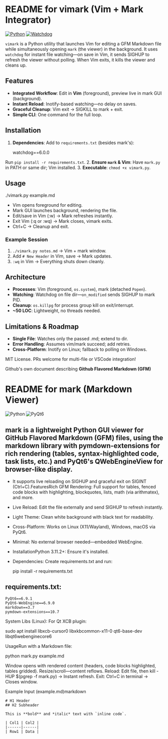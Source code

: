 # README for vimark (Vim + Mark Integrator)

[![Python](https://img.shields.io/badge/Python-3.11.2-brightgreen?logo=python)](https://www.python.org/)
[![Watchdog](https://img.shields.io/badge/Watchdog-6.0.0-orange)](https://python-watchdog.readthedocs.io/)

`vimark` is a Python utility that launches Vim for editing a GFM Markdown file while simultaneously opening `mark` (the viewer) in the background. It uses `watchdog` for instant file watching—on save in Vim, it sends SIGHUP to refresh the viewer without polling. When Vim exits, it kills the viewer and cleans up.

## Features

- **Integrated Workflow**: Edit in **Vim** (foreground), preview live in mark GUI (background).
- **Instant Reload**: Inotify-based watching—no delay on saves.
- **Graceful Cleanup**: Vim exit → SIGKILL to mark + exit.
- **Simple CLI**: One command for the full loop.

## Installation

1. **Dependencies**: Add to `requirements.txt` (besides mark's):

   watchdog==6.0.0

Run `pip install -r requirements.txt`.
2. **Ensure `mark` & Vim**: Have `mark.py` in PATH or same dir; Vim installed.
3. **Executable**: `chmod +x vimark.py`.

## Usage

./vimark.py example.md

- Vim opens foreground for editing.
- Mark GUI launches background, rendering the file.
- Edit/save in Vim (:w) → Mark refreshes instantly.
- Exit Vim (:q or :wq) → Mark closes, vimark exits.
- Ctrl+C → Cleanup and exit.

### Example Session
1. `./vimark.py notes.md` → Vim + mark window.
2. Add `# New Header` in Vim, save → Mark updates.
3. `:wq` in Vim → Everything shuts down cleanly.

## Architecture

- **Processes**: Vim (foreground, `os.system`), mark (detached `Popen`).
- **Watching**: Watchdog on file dir—`on_modified` sends SIGHUP to mark PID.
- **Cleanup**: `os.killpg` for process group kill on exit/interrupt.
- **~50 LOC**: Lightweight, no threads needed.

## Limitations & Roadmap

- **Single File**: Watches only the passed .md; extend to dir.
- **Error Handling**: Assumes vim/mark succeed; add retries.
- **Cross-Platform**: Inotify on Linux; fallback to polling on Windows.

MIT License. PRs welcome for multi-file or VSCode integration!

Github's own document describing **Github Flavored Markdown (GFM)** 


# README for mark (Markdown Viewer)
![Python](https://img.shields.io/badge/Python-3.11.2-brightgreen?logo=python)
![PyQt6](https://img.shields.io/badge/PyQt6-6.9.0-blue)
## **mark** is a lightweight Python GUI viewer for GitHub Flavored Markdown (GFM) files, using the markdown library with pymdown-extensions for rich rendering (tables, syntax-highlighted code, task lists, etc.) and PyQt6's QWebEngineView for browser-like display. 

- It supports live reloading on SIGHUP and graceful exit on SIGINT (Ctrl+C).FeaturesRich GFM Rendering: Full support for tables, fenced code blocks with highlighting, blockquotes, lists, math (via arithmatex), and more.
- Live Reload: Edit the file externally and send SIGHUP to refresh instantly.
- Light Theme: Clean white background with black text for readability.
- Cross-Platform: Works on Linux (X11/Wayland), Windows, macOS via PyQt6.
- Minimal: No external browser needed—embedded WebEngine.

- InstallationPython 3.11.2+: Ensure it's installed.
- Dependencies: Create requirements.txt and run:

	pip install -r requirements.txt
## requirements.txt:
```
PyQt6==6.9.1
PyQt6-WebEngine==6.9.0
markdown==3.7
pymdown-extensions==10.7
```

System Libs (Linux): For Qt XCB plugin:

sudo apt install libxcb-cursor0 libxkbcommon-x11-0 qt6-base-dev libqt6webenginecore6

UsageRun with a Markdown file:

python mark.py example.md

Window opens with rendered content (headers, code blocks highlighted, tables gridded).
Resize/scroll—content reflows.
Reload: Edit file, then kill -HUP $(pgrep -f mark.py) → Instant refresh.
Exit: Ctrl+C in terminal → Closes window.

Example Input (example.md)markdown
```
# H1 Header
## H2 Subheader

This is **bold** and *italic* text with `inline code`.

| Col1 | Col2 |
|------|------|
| Row1 | Data |
```

